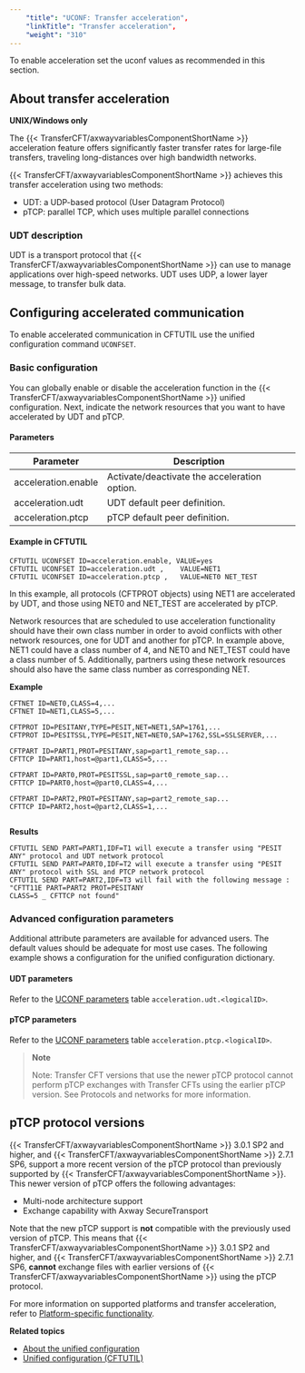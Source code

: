 ```yaml
---
    "title": "UCONF: Transfer acceleration",
    "linkTitle": "Transfer acceleration",
    "weight": "310"
---
```

To enable acceleration set the uconf values as recommended in this section.

About transfer acceleration
---------------------------

**UNIX/Windows only**

The {{< TransferCFT/axwayvariablesComponentShortName  >}} acceleration feature offers significantly faster transfer rates for large-file transfers, traveling long-distances over high bandwidth networks.

{{< TransferCFT/axwayvariablesComponentShortName  >}} achieves this transfer acceleration using two methods:

- UDT: a UDP-based protocol (User Datagram Protocol)
- pTCP: parallel TCP, which uses multiple parallel connections

### UDT description

UDT is a transport protocol that {{< TransferCFT/axwayvariablesComponentShortName  >}} can use to manage applications over high-speed networks. UDT uses UDP, a lower layer message, to transfer bulk data.

Configuring accelerated communication
-------------------------------------

To enable accelerated communication in CFTUTIL use the unified configuration command `UCONFSET`.

### Basic configuration

You can globally enable or disable the acceleration function in the {{< TransferCFT/axwayvariablesComponentShortName  >}} unified configuration. Next, indicate the network resources that you want to have accelerated by UDT and pTCP.

#### Parameters


| Parameter  | Description  |
| --- | --- |
| acceleration.enable  | Activate/deactivate the acceleration option.  |
| acceleration.udt  | UDT default peer definition.  |
| acceleration.ptcp  | pTCP default peer definition.  |


#### Example in CFTUTIL

```
CFTUTIL UCONFSET ID=acceleration.enable, VALUE=yes  
CFTUTIL UCONFSET ID=acceleration.udt ,    VALUE=NET1  
CFTUTIL UCONFSET ID=acceleration.ptcp ,   VALUE=NET0 NET_TEST
```

In this example, all protocols (CFTPROT objects) using NET1 are accelerated by UDT, and those using NET0 and NET_TEST are accelerated by pTCP.

Network resources that are scheduled to use acceleration functionality should have their own class number in order to avoid conflicts with other network resources, one for UDT and another for pTCP. In example above, NET1 could have a class number of 4, and NET0 and NET_TEST could have a class number of 5. Additionally, partners using these network resources should also have the same class number as corresponding NET.

**Example**

```
CFTNET ID=NET0,CLASS=4,...
CFTNET ID=NET1,CLASS=5,...
 
CFTPROT ID=PESITANY,TYPE=PESIT,NET=NET1,SAP=1761,...
CFTPROT ID=PESITSSL,TYPE=PESIT,NET=NET0,SAP=1762,SSL=SSLSERVER,...
 
CFTPART ID=PART1,PROT=PESITANY,sap=part1_remote_sap...
CFTTCP ID=PART1,host=@part1,CLASS=5,...
 
CFTPART ID=PART0,PROT=PESITSSL,sap=part0_remote_sap...
CFTTCP ID=PART0,host=@part0,CLASS=4,...
 
CFTPART ID=PART2,PROT=PESITANY,sap=part2_remote_sap...
CFTTCP ID=PART2,host=@part2,CLASS=1,...
 
```

**Results**

```
CFTUTIL SEND PART=PART1,IDF=T1 will execute a transfer using "PESIT ANY" protocol and UDT network protocol
CFTUTIL SEND PART=PART0,IDF=T2 will execute a transfer using "PESIT ANY" protocol with SSL and PTCP network protocol
CFTUTIL SEND PART=PART2,IDF=T3 will fail with the following message : "CFTT11E PART=PART2 PROT=PESITANY
CLASS=5 _ CFTTCP not found"
```

### Advanced configuration parameters

Additional attribute parameters are available for advanced users. The default values should be adequate for most use cases. The following example shows a configuration for the unified configuration dictionary.

#### UDT parameters

Refer to the [UCONF parameters](../../../admin_intro/uconf/uconf_directory) table `acceleration.udt.<logicalID>`.

#### pTCP parameters

Refer to the [UCONF parameters](../../../admin_intro/uconf/uconf_directory) table `acceleration.ptcp.<logicalID>`.

> **Note**
>
> Note: Transfer CFT versions that use the newer pTCP protocol cannot perform pTCP exchanges with Transfer CFTs using the earlier pTCP version. See Protocols and networks for more information.

<span id="uconf_ptcp"></span>

pTCP protocol versions
----------------------

{{< TransferCFT/axwayvariablesComponentShortName  >}} 3.0.1 SP2 and higher, and {{< TransferCFT/axwayvariablesComponentShortName  >}} 2.7.1 SP6, support a more recent version of the pTCP protocol than previously supported by {{< TransferCFT/axwayvariablesComponentShortName  >}}. This newer version of pTCP offers the following advantages:

- Multi-node architecture support
- Exchange capability with Axway SecureTransport

Note that the new pTCP support is ****not**** compatible with the previously used version of pTCP. This means that {{< TransferCFT/axwayvariablesComponentShortName  >}} 3.0.1 SP2 and higher, and {{< TransferCFT/axwayvariablesComponentShortName  >}} 2.7.1 SP6, ****cannot**** exchange files with earlier versions of {{< TransferCFT/axwayvariablesComponentShortName  >}} using the pTCP protocol.

For more information on supported platforms and transfer acceleration, refer to [Platform-specific functionality]().

****Related topics****

- [About the unified configuration](../../../admin_intro/uconf)
- [Unified configuration (CFTUTIL)](../../../admin_intro/uconf/uconf_w_cftutil)
